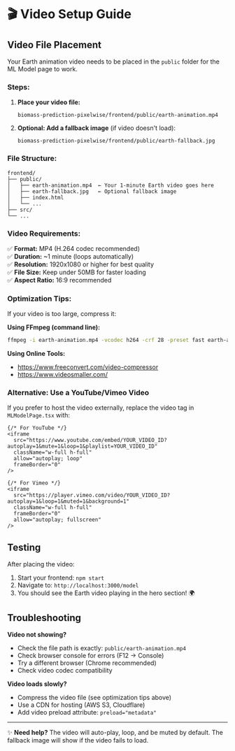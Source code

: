 # 🎬 Video Setup Guide

## Video File Placement

Your Earth animation video needs to be placed in the `public` folder for the ML Model page to work.

### Steps:

1. **Place your video file:**
   ```
   biomass-prediction-pixelwise/frontend/public/earth-animation.mp4
   ```

2. **Optional: Add a fallback image** (if video doesn't load):
   ```
   biomass-prediction-pixelwise/frontend/public/earth-fallback.jpg
   ```

### File Structure:
```
frontend/
├── public/
│   ├── earth-animation.mp4  ← Your 1-minute Earth video goes here
│   ├── earth-fallback.jpg   ← Optional fallback image
│   ├── index.html
│   └── ...
├── src/
└── ...
```

### Video Requirements:

✅ **Format:** MP4 (H.264 codec recommended)  
✅ **Duration:** ~1 minute (loops automatically)  
✅ **Resolution:** 1920x1080 or higher for best quality  
✅ **File Size:** Keep under 50MB for faster loading  
✅ **Aspect Ratio:** 16:9 recommended  

### Optimization Tips:

If your video is too large, compress it:

**Using FFmpeg (command line):**
```bash
ffmpeg -i earth-animation.mp4 -vcodec h264 -crf 28 -preset fast earth-animation-compressed.mp4
```

**Using Online Tools:**
- https://www.freeconvert.com/video-compressor
- https://www.videosmaller.com/

### Alternative: Use a YouTube/Vimeo Video

If you prefer to host the video externally, replace the video tag in `MLModelPage.tsx` with:

```tsx
{/* For YouTube */}
<iframe
  src="https://www.youtube.com/embed/YOUR_VIDEO_ID?autoplay=1&mute=1&loop=1&playlist=YOUR_VIDEO_ID"
  className="w-full h-full"
  allow="autoplay; loop"
  frameBorder="0"
/>

{/* For Vimeo */}
<iframe
  src="https://player.vimeo.com/video/YOUR_VIDEO_ID?autoplay=1&loop=1&muted=1&background=1"
  className="w-full h-full"
  frameBorder="0"
  allow="autoplay; fullscreen"
/>
```

## Testing

After placing the video:

1. Start your frontend: `npm start`
2. Navigate to: `http://localhost:3000/model`
3. You should see the Earth video playing in the hero section! 🌍

## Troubleshooting

**Video not showing?**
- Check the file path is exactly: `public/earth-animation.mp4`
- Check browser console for errors (F12 → Console)
- Try a different browser (Chrome recommended)
- Check video codec compatibility

**Video loads slowly?**
- Compress the video file (see optimization tips above)
- Use a CDN for hosting (AWS S3, Cloudflare)
- Add video preload attribute: `preload="metadata"`

---

✨ **Need help?** The video will auto-play, loop, and be muted by default. The fallback image will show if the video fails to load.

